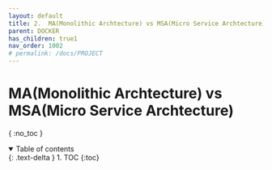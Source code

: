 ```yaml
---
layout: default
title: 2.  MA(Monolithic Archtecture) vs MSA(Micro Service Archtecture)
parent: DOCKER
has_children: true1
nav_order: 1002
# permalink: /docs/PROJECT
---
```


# MA(Monolithic Archtecture) vs MSA(Micro Service Archtecture)

{ :no_toc }

<details open markdown="block">  
  <summary>
    Table of contents
  </summary>
  {: .text-delta }
1. TOC  
{:toc}
</details>
